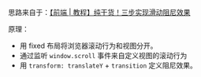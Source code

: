 思路来自于：[【前端 | 教程】纯干货！三步实现滑动阻尼效果](https://www.bilibili.com/video/BV1QN411T7gW/?spm_id_from=333.999.0.0&vd_source=46ec3a848cbcd369fb3ada66147055a7)

原理：
- 用 fixed 布局将浏览器滚动行为和视图分开。
- 通过监听 `window.scroll` 事件来自定义视图的滚动行为
- 用 `transform: translateY` + `transition` 定义阻尼效果。